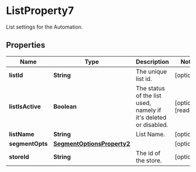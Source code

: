 

# ListProperty7

List settings for the Automation.

## Properties

| Name | Type | Description | Notes |
|------------ | ------------- | ------------- | -------------|
|**listId** | **String** | The unique list id. |  [optional] |
|**listIsActive** | **Boolean** | The status of the list used, namely if it&#39;s deleted or disabled. |  [optional] [readonly] |
|**listName** | **String** | List Name. |  [optional] |
|**segmentOpts** | [**SegmentOptionsProperty2**](SegmentOptionsProperty2.md) |  |  [optional] |
|**storeId** | **String** | The id of the store. |  [optional] |



